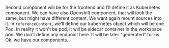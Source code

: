 Second component will be for the frontend and I'll define it as Kubernetes component. We can have also Openshift component, that will look the same, but might have different content. We want again mount sources into it. In `referenceContent`, we'll define our kubernetes object which will be one Pod. In reality it won't be pod, it will be sidecar container in the workspace pod.
We don't define any endpoint here. It will be later "generated" for us.
Ok, we have our components.

